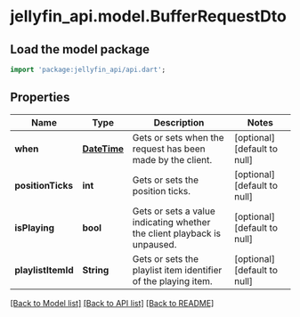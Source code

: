 # jellyfin_api.model.BufferRequestDto

## Load the model package
```dart
import 'package:jellyfin_api/api.dart';
```

## Properties
Name | Type | Description | Notes
------------ | ------------- | ------------- | -------------
**when** | [**DateTime**](DateTime.md) | Gets or sets when the request has been made by the client. | [optional] [default to null]
**positionTicks** | **int** | Gets or sets the position ticks. | [optional] [default to null]
**isPlaying** | **bool** | Gets or sets a value indicating whether the client playback is unpaused. | [optional] [default to null]
**playlistItemId** | **String** | Gets or sets the playlist item identifier of the playing item. | [optional] [default to null]

[[Back to Model list]](../README.md#documentation-for-models) [[Back to API list]](../README.md#documentation-for-api-endpoints) [[Back to README]](../README.md)


